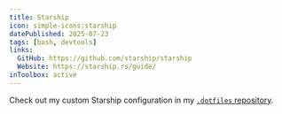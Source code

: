 ```yaml
---
title: Starship
icon: simple-icons:starship
datePublished: 2025-07-23
tags: [bash, devtools]
links:
  GitHub: https://github.com/starship/starship
  Website: https://starship.rs/guide/
inToolbox: active
---
```


Check out my custom Starship configuration in my [`.dotfiles` repository](https://github.com/Cryszon/dotfiles/blob/main/dot_config/starship.toml).
